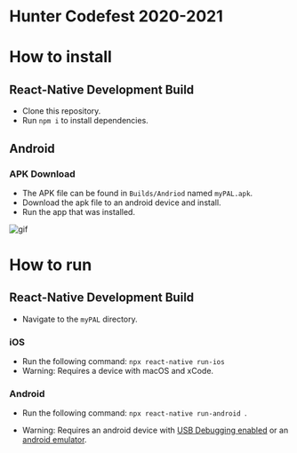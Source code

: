 # Hunter Codefest 2020-2021

# How to install

## React-Native Development Build
- Clone this repository. 
- Run `npm i` to install dependencies.

## Android

### APK Download
- The APK file can be found in `Builds/Andriod` named `myPAL.apk`.
- Download the apk file to an android device and install.
- Run the app that was installed.

![gif](https://media.giphy.com/media/z822KGWpU1KJ7ebTDg/giphy.gif)


# How to run
## React-Native Development Build
- Navigate to the `myPAL` directory.

### iOS
- Run the following command: ```npx react-native run-ios```
- Warning: Requires a device with macOS and xCode.

### Android
- Run the following command: ```npx react-native run-android ```.

- Warning: Requires an android device with [USB Debugging enabled](https://developer.android.com/studio/debug/dev-options) or an [android emulator](https://developer.android.com/studio/run/emulator).
